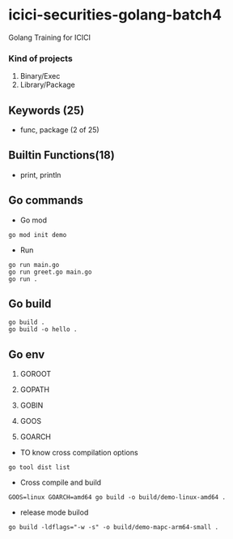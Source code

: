 # icici-securities-golang-batch4
Golang Training for ICICI


### Kind of projects

1. Binary/Exec 
2. Library/Package

## Keywords (25)

- func, package (2 of 25)

## Builtin Functions(18)

- print, println

## Go commands

- Go mod

```
go mod init demo
```

- Run 

```
go run main.go
go run greet.go main.go
go run .
```

## Go build

``` 
go build .
go build -o hello .
```

## Go env

1. GOROOT 
2. GOPATH
3. GOBIN

4. GOOS
5. GOARCH

- TO know cross compilation options

```
go tool dist list
```

- Cross compile and build 

```
GOOS=linux GOARCH=amd64 go build -o build/demo-linux-amd64 .
```

- release mode builod 

```
go build -ldflags="-w -s" -o build/demo-mapc-arm64-small .
```